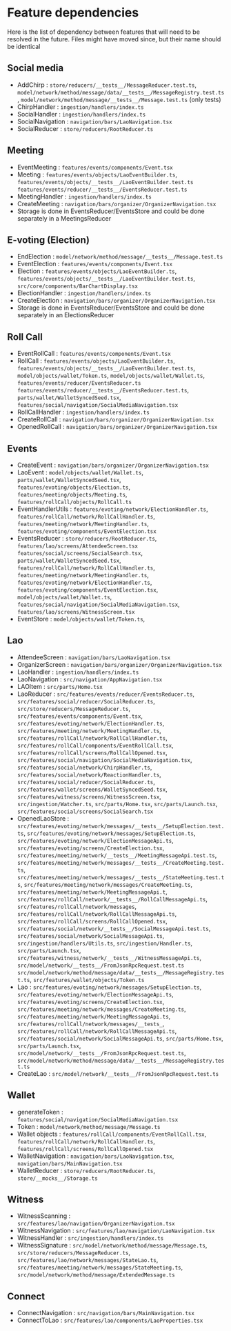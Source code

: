 # Feature dependencies

Here is the list of dependency between features that will need to be resolved in
the future. Files might have moved since, but their name should be identical

## Social media

- AddChirp : `store/reducers/__tests__/MessageReducer.test.ts`,
  `model/network/method/message/data/__tests__/MessageRegistry.test.ts`,
  `model/network/method/message/__tests__/Message.test.ts` (only tests)
- ChirpHandler : `ingestion/handlers/index.ts`
- SocialHandler : `ingestion/handlers/index.ts`
- SocialNavigation : `navigation/bars/LaoNavigation.tsx`
- SocialReducer : `store/reducers/RootReducer.ts`

## Meeting

- EventMeeting : `features/events/components/Event.tsx`
- Meeting : `features/events/objects/LaoEventBuilder.ts`, `features/events/objects/__tests__/LaoEventBuilder.test.ts`
  `features/events/reducer/__tests__/EventsReducer.test.ts`
- MeetingHandler : `ingestion/handlers/index.ts`
- CreateMeeting : `navigation/bars/organizer/OrganizerNavigation.tsx`
- Storage is done in EventsReducer/EventsStore and could be done separately in a MeetingsReducer

## E-voting (Election)

- EndElection : `model/network/method/message/__tests__/Message.test.ts`
- EventElection : `features/events/components/Event.tsx`
- Election : `features/events/objects/LaoEventBuilder.ts`, `features/events/objects/__tests__/LaoEventBuilder.test.ts`,
  `src/core/components/BarChartDisplay.tsx`
- ElectionHandler : `ingestion/handlers/index.ts`
- CreateElection : `navigation/bars/organizer/OrganizerNavigation.tsx`
- Storage is done in EventsReducer/EventsStore and could be done separately in an ElectionsReducer

## Roll Call

- EventRollCall : `features/events/components/Event.tsx`
- RollCall : `features/events/objects/LaoEventBuilder.ts`, `features/events/objects/__tests__/LaoEventBuilder.test.ts`,
  `model/objects/wallet/Token.ts`, `model/objects/wallet/Wallet.ts`, `features/events/reducer/EventsReducer.ts`
  `features/events/reducer/__tests__/EventsReducer.test.ts`, `parts/wallet/WalletSyncedSeed.tsx`,
  `features/social/navigation/SocialMediaNavigation.tsx`
- RollCallHandler : `ingestion/handlers/index.ts`
- CreateRollCall : `navigation/bars/organizer/OrganizerNavigation.tsx`
- OpenedRollCall : `navigation/bars/organizer/OrganizerNavigation.tsx`

## Events

- CreateEvent : `navigation/bars/organizer/OrganizerNavigation.tsx`
- LaoEvent : `model/objects/wallet/Wallet.ts`, `parts/wallet/WalletSyncedSeed.tsx`,
  `features/evoting/objects/Election.ts`, `features/meeting/objects/Meeting.ts`, `features/rollCall/objects/RollCall.ts`
- EventHandlerUtils : `features/evoting/network/ElectionHandler.ts`, `features/rollCall/network/RollCallHandler.ts`,
  `features/meeting/network/MeetingHandler.ts`, `features/evoting/components/EventElection.tsx`
- EventsReducer : `store/reducers/RootReducer.ts`, `features/lao/screens/AttendeeScreen.tsx`
  `features/social/screens/SocialSearch.tsx`, `parts/wallet/WalletSyncedSeed.tsx`,
  `features/rollCall/network/RollCallHandler.ts`, `features/meeting/network/MeetingHandler.ts`,
  `features/evoting/network/ElectionHandler.ts`, `features/evoting/components/EventElection.tsx`,
  `model/objects/wallet/Wallet.ts`, `features/social/navigation/SocialMediaNavigation.tsx`,
  `features/lao/screens/WitnessScreen.tsx`
- EventStore : `model/objects/wallet/Token.ts`,

## Lao

- AttendeeScreen : `navigation/bars/LaoNavigation.tsx`
- OrganizerScreen : `navigation/bars/organizer/OrganizerNavigation.tsx`
- LaoHandler : `ingestion/handlers/index.ts`
- LaoNavigation : `src/navigation/AppNavigation.tsx`
- LAOItem : `src/parts/Home.tsx`
- LaoReducer : `src/features/events/reducer/EventsReducer.ts`, `src/features/social/reducer/SocialReducer.ts`,
  `src/store/reducers/MessageReducer.ts`, `src/features/events/components/Event.tsx`,
  `src/features/evoting/network/ElectionHandler.ts`, `src/features/meeting/network/MeetingHandler.ts`,
  `src/features/rollCall/network/RollCallHandler.ts`, `src/features/rollCall/components/EventRollCall.tsx`,
  `src/features/rollCall/screens/RollCallOpened.tsx`, `src/features/social/navigation/SocialMediaNavigation.tsx`,
  `src/features/social/network/ChirpHandler.ts`, `src/features/social/network/ReactionHandler.ts`,
  `src/features/social/reducer/SocialReducer.ts`, `src/features/wallet/screens/WalletSyncedSeed.tsx`,
  `src/features/witness/screens/WitnessScreen.tsx`, `src/ingestion/Watcher.ts`, `src/parts/Home.tsx`,
  `src/parts/Launch.tsx`, `src/features/social/screens/SocialSearch.tsx`
- OpenedLaoStore : `src/features/evoting/network/messages/__tests__/SetupElection.test.ts`,
  `src/features/evoting/network/messages/SetupElection.ts`, `src/features/evoting/network/ElectionMessageApi.ts`,
  `src/features/evoting/screens/CreateElection.tsx`, `src/features/meeting/network/__tests__/MeetingMessageApi.test.ts`,
  `src/features/meeting/network/messages/__tests__/CreateMeeting.test.ts`,
  `src/features/meeting/network/messages/__tests__/StateMeeting.test.ts`,
  `src/features/meeting/network/messages/CreateMeeting.ts`, `src/features/meeting/network/MeetingMessageApi.t`,
  `src/features/rollCall/network/__tests__/RollCallMessageApi.ts`, `src/features/rollCall/network/messages`,
  `src/features/rollCall/network/RollCallMessageApi.ts`, `src/features/rollCall/screens/RollCallOpened.tsx`,
  `src/features/social/network/__tests__/SocialMessageApi.test.ts`, `src/features/social/network/SocialMessageApi.ts`,
  `src/ingestion/handlers/Utils.ts`, `src/ingestion/Handler.ts`, `src/parts/Launch.tsx`,
  `src/features/witness/network/__tests__/WitnessMessageApi.ts`, `src/model/network/__tests__/FromJsonRpcRequest.test.ts`
  `src/model/network/method/message/data/__tests__/MessageRegistry.test.ts`, `src/features/wallet/objects/Token.ts`
- Lao : `src/features/evoting/network/messages/SetupElection.ts`, `src/features/evoting/network/ElectionMessageApi.ts`,
  `src/features/evoting/screens/CreateElection.tsx`, `src/features/meeting/network/messages/CreateMeeting.ts`,
  `src/features/meeting/network/MeetingMessageApi.ts`, `src/features/rollCall/network/messages/__tests_`,
  `src/features/rollCall/network/RollCallMessageApi.ts`, `src/features/social/network/SocialMessageApi.ts`,
  `src/parts/Home.tsx`, `src/parts/Launch.tsx`, `src/model/network/__tests__/FromJsonRpcRequest.test.ts`,
  `src/model/network/method/message/data/__tests__/MessageRegistry.test.ts`
- CreateLao : `src/model/network/__tests__/FromJsonRpcRequest.test.ts`

## Wallet

- generateToken : `features/social/navigation/SocialMediaNavigation.tsx`
- Token : `model/network/method/message/Message.ts`
- Wallet objects : `features/rollCall/components/EventRollCall.tsx`, `features/rollCall/network/RollCallHandler.ts`,
  `features/rollCall/screens/RollCallOpened.tsx`
- WalletNavigation : `navigation/bars/LaoNavigation.tsx`, `navigation/bars/MainNavigation.tsx`
- WalletReducer : `store/reducers/RootReducer.ts`, `store/__mocks__/Storage.ts`

## Witness

- WitnessScanning : `src/features/lao/navigation/OrganizerNavigation.tsx`
- WitnessNavigation : `src/features/lao/navigation/LaoNavigation.tsx`
- WitnessHandler : `src/ingestion/handlers/index.ts`
- WitnessSignature : `src/model/network/method/message/Message.ts`, `src/store/reducers/MessageReducer.ts`,
  `src/features/lao/network/messages/StateLao.ts`, `src/features/meeting/network/messages/StateMeeting.ts`,
  `src/model/network/method/message/ExtendedMessage.ts`

## Connect

- ConnectNavigation : `src/navigation/bars/MainNavigation.tsx`
- ConnectToLao : `src/features/lao/components/LaoProperties.tsx`
